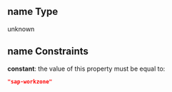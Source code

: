 ## name Type

unknown

## name Constraints

**constant**: the value of this property must be equal to:

```json
"sap-workzone"
```
